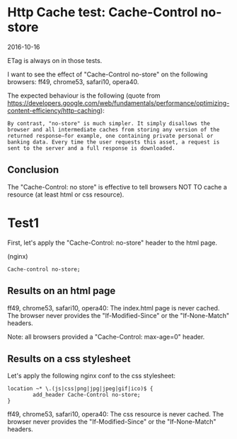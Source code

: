 Http Cache test: Cache-Control no-store
=============================
2016-10-16

ETag is always on in those tests.


I want to see the effect of "Cache-Control no-store" on the following browsers:
ff49, chrome53, safari10, opera40.


The expected behaviour is the following (quote from https://developers.google.com/web/fundamentals/performance/optimizing-content-efficiency/http-caching): 

```
By contrast, "no-store" is much simpler. It simply disallows the browser and all intermediate caches from storing any version of the returned response—for example, one containing private personal or banking data. Every time the user requests this asset, a request is sent to the server and a full response is downloaded.
```




Conclusion
--------------
The "Cache-Control: no store" is effective to tell browsers NOT TO cache a resource (at least html or css resource).






Test1
==========

First, let's apply the "Cache-Control: no-store" header to the html page.

(nginx)
```nginx
Cache-control no-store;
```

Results on an html page
----------------------------

ff49, chrome53, safari10, opera40:
The index.html page is never cached. The browser never provides the "If-Modified-Since" or the "If-None-Match" headers.


Note: all browsers provided a "Cache-Control: max-age=0" header.






Results on a css stylesheet
--------------------------------

Let's apply the following nginx conf to the css stylesheet:

```nginx
location ~* \.(js|css|png|jpg|jpeg|gif|ico)$ {
        add_header Cache-Control no-store;
}
```

ff49, chrome53, safari10, opera40:
The css resource is never cached. The browser never provides the "If-Modified-Since" or the "If-None-Match" headers.






